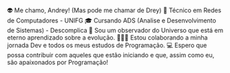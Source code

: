 👽 Me chamo, Andrey! (Mas pode me chamar de Drey)
🔧 Técnico em Redes de Computadores - UNIFG
🎓 Cursando ADS (Analise e Desenvolvimento de Sistemas) - Descomplica
🌌 Sou um observador do Universo que está em eterno aprendizado sobre a evolução.
👨🏽‍💻 Estou colaborando a minha jornada Dev e todos os meus estudos de Programação.
💻 Espero que possa contribuir com aqueles que estão iniciando e que, assim como eu, são apaixonados por Programação!


<!---
Andreytyui/Andreytyui is a ✨ special ✨ repository because its `README.md` (this file) appears on your GitHub profile.
You can click the Preview link to take a look at your changes.
--->
